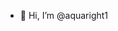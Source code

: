 - 👋 Hi, I’m @aquaright1


<!---
aquaright1/aquaright1 is a ✨ special ✨ repository because its `README.md` (this file) appears on your GitHub profile.
You can click the Preview link to take a look at your changes.
--->
